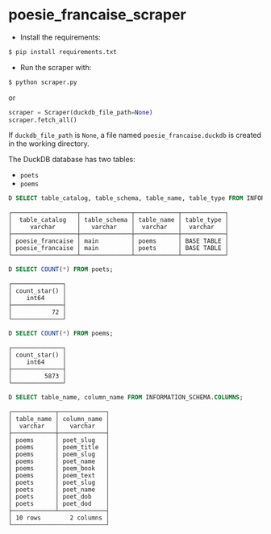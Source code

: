 # poesie_francaise_scraper

- Install the requirements:

```bash
$ pip install requirements.txt
```

- Run the scraper with:

```bash
$ python scraper.py
```

or

```python 
scraper = Scraper(duckdb_file_path=None)
scraper.fetch_all()
```

If `duckdb_file_path` is `None`, a file named `poesie_francaise.duckdb` is created in the working directory.

The DuckDB database has two tables:
- `poets`
- `poems`

```sql
D SELECT table_catalog, table_schema, table_name, table_type FROM INFORMATION_SCHEMA.TABLES;
```
	┌──────────────────┬──────────────┬────────────┬────────────┐
	│  table_catalog   │ table_schema │ table_name │ table_type │
	│     varchar      │   varchar    │  varchar   │  varchar   │
	├──────────────────┼──────────────┼────────────┼────────────┤
	│ poesie_francaise │ main         │ poems      │ BASE TABLE │
	│ poesie_francaise │ main         │ poets      │ BASE TABLE │
	└──────────────────┴──────────────┴────────────┴────────────┘

```sql
D SELECT COUNT(*) FROM poets;
```
	┌──────────────┐
	│ count_star() │
	│    int64     │
	├──────────────┤
	│           72 │
	└──────────────┘

```sql
D SELECT COUNT(*) FROM poems;
```
	┌──────────────┐
	│ count_star() │
	│    int64     │
	├──────────────┤
	│         5873 │
	└──────────────┘

```sql
D SELECT table_name, column_name FROM INFORMATION_SCHEMA.COLUMNS;
```
	┌────────────┬─────────────┐
	│ table_name │ column_name │
	│  varchar   │   varchar   │
	├────────────┼─────────────┤
	│ poems      │ poet_slug   │
	│ poems      │ poem_title  │
	│ poems      │ poem_slug   │
	│ poems      │ poet_name   │
	│ poems      │ poem_book   │
	│ poems      │ poem_text   │
	│ poets      │ poet_slug   │
	│ poets      │ poet_name   │
	│ poets      │ poet_dob    │
	│ poets      │ poet_dod    │
	├────────────┴─────────────┤
	│ 10 rows        2 columns │
	└──────────────────────────┘
